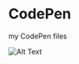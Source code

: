 # CodePen
my CodePen files



![Alt Text](https://github.com/Jeremygarden/CodePen/master/SVG_filter/demo.png)
